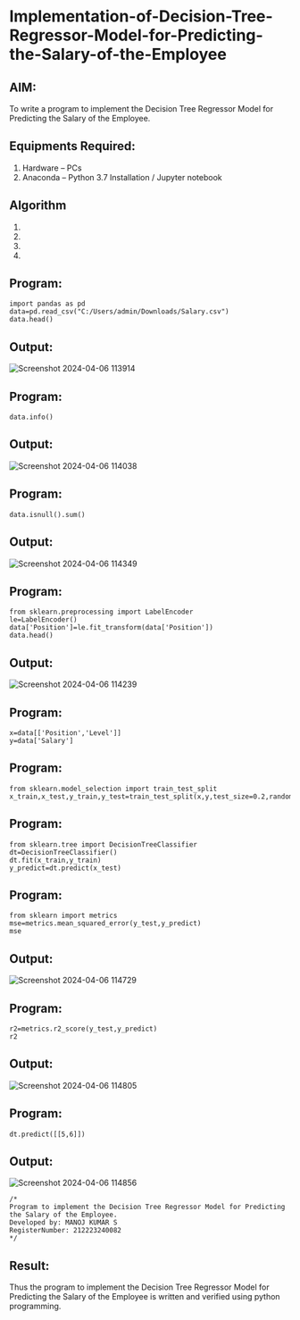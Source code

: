 # Implementation-of-Decision-Tree-Regressor-Model-for-Predicting-the-Salary-of-the-Employee

## AIM:
To write a program to implement the Decision Tree Regressor Model for Predicting the Salary of the Employee.

## Equipments Required:
1. Hardware – PCs
2. Anaconda – Python 3.7 Installation / Jupyter notebook

## Algorithm
1. 
2. 
3. 
4. 

## Program:
```
import pandas as pd
data=pd.read_csv("C:/Users/admin/Downloads/Salary.csv")
data.head()
```
## Output:
![Screenshot 2024-04-06 113914](https://github.com/Mkumar262006/Implementation-of-Decision-Tree-Regressor-Model-for-Predicting-the-Salary-of-the-Employee/assets/147139472/7f7af2a7-d950-48b4-863b-5a88656860f6)

## Program:
```
data.info()
```
## Output:
![Screenshot 2024-04-06 114038](https://github.com/Mkumar262006/Implementation-of-Decision-Tree-Regressor-Model-for-Predicting-the-Salary-of-the-Employee/assets/147139472/6d70f043-95c3-438a-bbda-d89f9b34655e)

## Program:
```
data.isnull().sum()
```
## Output:
![Screenshot 2024-04-06 114349](https://github.com/Mkumar262006/Implementation-of-Decision-Tree-Regressor-Model-for-Predicting-the-Salary-of-the-Employee/assets/147139472/053cc254-9505-4b1b-8702-b7330a96e5fb)

## Program:
```
from sklearn.preprocessing import LabelEncoder
le=LabelEncoder()
data['Position']=le.fit_transform(data['Position'])
data.head()
```
## Output:
![Screenshot 2024-04-06 114239](https://github.com/Mkumar262006/Implementation-of-Decision-Tree-Regressor-Model-for-Predicting-the-Salary-of-the-Employee/assets/147139472/880835a9-cfdc-4eea-ba7d-9d72091eae4b)

## Program:
```
x=data[['Position','Level']]
y=data['Salary']
```
## Program:
```
from sklearn.model_selection import train_test_split
x_train,x_test,y_train,y_test=train_test_split(x,y,test_size=0.2,random_state=2)
```
## Program:
```
from sklearn.tree import DecisionTreeClassifier
dt=DecisionTreeClassifier()
dt.fit(x_train,y_train)
y_predict=dt.predict(x_test)
```
## Program:
```
from sklearn import metrics
mse=metrics.mean_squared_error(y_test,y_predict)
mse
```
## Output:
![Screenshot 2024-04-06 114729](https://github.com/Mkumar262006/Implementation-of-Decision-Tree-Regressor-Model-for-Predicting-the-Salary-of-the-Employee/assets/147139472/7ce4bb95-9a93-4fb0-be98-13d0e51284b0)


## Program:
```
r2=metrics.r2_score(y_test,y_predict)
r2
```
## Output:
![Screenshot 2024-04-06 114805](https://github.com/Mkumar262006/Implementation-of-Decision-Tree-Regressor-Model-for-Predicting-the-Salary-of-the-Employee/assets/147139472/05ce016e-42df-4348-9255-7e3b6a81b840)

## Program:
```
dt.predict([[5,6]])
```
## Output:
![Screenshot 2024-04-06 114856](https://github.com/Mkumar262006/Implementation-of-Decision-Tree-Regressor-Model-for-Predicting-the-Salary-of-the-Employee/assets/147139472/642170c7-1ab4-4e8b-8059-6f0a5e3bcd53)


```
/*
Program to implement the Decision Tree Regressor Model for Predicting the Salary of the Employee.
Developed by: MANOJ KUMAR S
RegisterNumber: 212223240082
*/
```

## Result:
Thus the program to implement the Decision Tree Regressor Model for Predicting the Salary of the Employee is written and verified using python programming.
